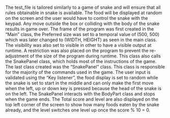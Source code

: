 The test_file is tailored similarly to a game of snake and will ensure that all rules obtainable in snake is available. The food will be displayed at random on the screen and the user would have to control the snake with the keypad. Any move outside the box or colliding with the body of the snake results in game over.
 The frame of the program was first created in the “Main” class, the Preferred size was set to a temporal value of (500, 500) which was later changed to (WIDTH, HEIGHT) as seen in the main class. The visibility was also set to visible in other to have a visible output at runtime. A restriction was also placed on the program to prevent the re-adjustment of the size of the program during runtime. This class also calls the SnakePanel class, which holds most of the instructions of the game.
 The last class created was the “SnakePanel” class. This class is responsible for the majority of the commands used in the game. The user input is validated using the “Key listener”, the food display is set to random while the snake is set to start in the middle and can only make the first move when the left, up or down key is pressed because the head of the snake is on the left. The SnakePanel interacts with the BodyPart class and stops when the game ends. The Total score and level are also displayed on the top left corner of the screen to show how many foods eaten by the snake already, and the level switches one level up once the score % 10 = 0.
